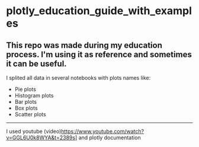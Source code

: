 # plotly_education_guide_with_examples
This repo was made during my education process. I'm using it as reference and sometimes it can be useful. 
------

I splited all data in several notebooks with plots names like:
* Pie plots
* Histogram plots
* Bar plots
* Box plots
* Scatter plots


------

I used youtube (video)https://www.youtube.com/watch?v=GGL6U0k8WYA&t=2389s] and plotly documentation
